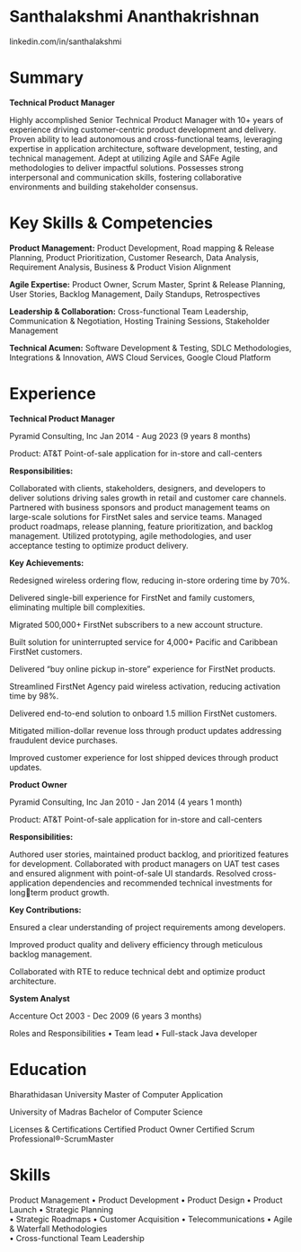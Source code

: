 # Santhalakshmi Ananthakrishnan

linkedin.com/in/santhalakshmi

# Summary


**Technical Product Manager**

Highly accomplished Senior Technical Product Manager with 10+ years of experience driving customer-centric
product development and delivery. Proven ability to lead autonomous and cross-functional teams, leveraging
expertise in application architecture, software development, testing, and technical management. Adept at
utilizing Agile and SAFe Agile methodologies to deliver impactful solutions. Possesses strong interpersonal and
communication skills, fostering collaborative environments and building stakeholder consensus.

# Key Skills & Competencies

**Product Management:** Product Development, Road mapping & Release Planning, Product Prioritization, Customer
Research, Data Analysis, Requirement Analysis, Business & Product Vision Alignment

**Agile Expertise:** Product Owner, Scrum Master, Sprint & Release Planning, User Stories, Backlog Management,
Daily Standups, Retrospectives

**Leadership & Collaboration:** Cross-functional Team Leadership, Communication & Negotiation, Hosting Training
Sessions, Stakeholder Management

**Technical Acumen:** Software Development & Testing, SDLC Methodologies, Integrations & Innovation, AWS
Cloud Services, Google Cloud Platform

# Experience

**Technical Product Manager**

Pyramid Consulting, Inc
Jan 2014 - Aug 2023 (9 years 8 months)

Product: AT&T Point-of-sale application for in-store and call-centers

**Responsibilities:**

Collaborated with clients, stakeholders, designers, and developers to deliver solutions driving
sales growth in retail and customer care channels. Partnered with business sponsors and product
management teams on large-scale solutions for FirstNet sales and service teams. Managed product
roadmaps, release planning, feature prioritization, and backlog management. Utilized prototyping, agile
methodologies, and user acceptance testing to optimize product delivery.

**Key Achievements:**

Redesigned wireless ordering flow, reducing in-store ordering time by 70%.

Delivered single-bill experience for FirstNet and family customers, eliminating multiple bill complexities.

Migrated 500,000+ FirstNet subscribers to a new account structure.

Built solution for uninterrupted service for 4,000+ Pacific and Caribbean FirstNet customers.

Delivered “buy online pickup in-store” experience for FirstNet products.

Streamlined FirstNet Agency paid wireless activation, reducing activation time by 98%.

Delivered end-to-end solution to onboard 1.5 million FirstNet customers.

Mitigated million-dollar revenue loss through product updates addressing fraudulent device purchases.

Improved customer experience for lost shipped devices through product updates.

**Product Owner**

Pyramid Consulting, Inc
Jan 2010 - Jan 2014 (4 years 1 month)

Product: AT&T Point-of-sale application for in-store and call-centers

**Responsibilities:**

Authored user stories, maintained product backlog, and prioritized features for development.
Collaborated with product managers on UAT test cases and ensured alignment with point-of-sale UI
standards. Resolved cross-application dependencies and recommended technical investments for longterm product growth.

**Key Contributions:**

Ensured a clear understanding of project requirements among developers.

Improved product quality and delivery efficiency through meticulous backlog management.

Collaborated with RTE to reduce technical debt and optimize product architecture.

**System Analyst**

Accenture
Oct 2003 - Dec 2009 (6 years 3 months)

Roles and Responsibilities
• Team lead
• Full-stack Java developer

# Education

Bharathidasan University
Master of Computer Application

University of Madras
Bachelor of Computer Science

Licenses & Certifications
Certified Product Owner 
Certified Scrum Professional®-ScrumMaster

# Skills

Product Management   •   Product Development   •   Product Design   •   Product Launch   •   Strategic Planning  
•   Strategic Roadmaps   •   Customer Acquisition   •   Telecommunications   •   Agile & Waterfall Methodologies  
•   Cross-functional Team Leadership

